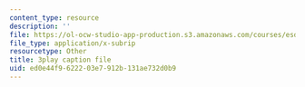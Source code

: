 ```yaml
---
content_type: resource
description: ''
file: https://ol-ocw-studio-app-production.s3.amazonaws.com/courses/esd-051j-engineering-innovation-and-design-fall-2012/ed0e44f9622203e7912b131ae732d0b9_zY6Xf87GAyg.srt
file_type: application/x-subrip
resourcetype: Other
title: 3play caption file
uid: ed0e44f9-6222-03e7-912b-131ae732d0b9
---
```

